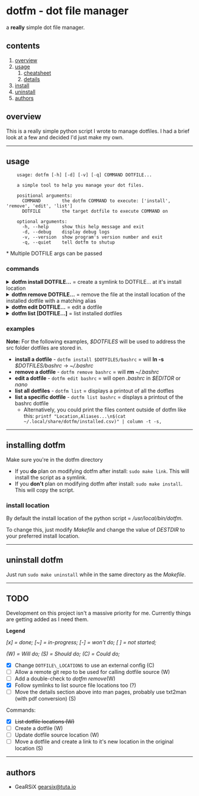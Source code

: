 # dotfm - dot file manager
a **really** simple dot file manager.

## contents
1. [overview](#overview)
2. [usage](#usage)
	1. [cheatsheet](#cheatsheet)
	2. [details](#details)
3. [install](#install)
2. [uninstall](#uninstall)
4. [authors](#authors)

## overview
This is a really simple python script I wrote to manage dotfiles. I had a brief look at a few and decided I'd just make my own.

---

## usage

```
	usage: dotfm [-h] [-d] [-v] [-q] COMMAND DOTFILE...

	a simple tool to help you manage your dot files.

	positional arguments:
	  COMMAND        the dotfm COMMAND to execute: ['install', 'remove', 'edit', 'list']
	  DOTFILE        the target dotfile to execute COMMAND on

	optional arguments:
	  -h, --help     show this help message and exit
	  -d, --debug    display debug logs
	  -v, --version  show program's version number and exit
	  -q, --quiet    tell dotfm to shutup
```

\* Multiple DOTFILE args can be passed

### commands

<details>
	<summary><b>dotfm install DOTFILE...</b> = create a symlink to DOTFILE... at it's install location</summary>

	Multiple DOTFILE args can be passed.

	DOTFILE... should be the filepath of the dotfile to install

	If the basename of DOTFILE is a recognised alias in KNOWN_DOTFILES, then dotfm will install it automatically.

	If the basename of DOTFILE is not a recognised alias in KNOWN_DOTFILES, then dotfm will prompt you for an install location and aliases to recognise the dotfile with

	If a file already exists at the install location of the dotfile, you will be prompted askin whether you want to:
		- [o]verwrite = move the existing file to (existing file location).bak and install the dotfile
		- [c]ompare = print out a diff -y of the two files and return to this prompt
		- [a]bort = abort the dotfm runtime
	
	Feel free to fork this repo and modify KNOWN DOTFILES
</details>

<details>
	<summary><b>dotfm remove DOTFILE...</b> = remove the file at the install location of the installed dotfile with a matching alias</summary>

	This function will rm the file at the install location.

	Multiple DOTFILE args can be passed.
	
	DOTFILE... should be an alias for the dotfile to remove.
	
	DOTFILE... will only be removed if they exist in DOTFM_CSV_FILE (tracks dotfiles installed by dotfm)
	
	Since this is a destructive function (uses rm), you will permenantly lose the file. This should be fine in most cases, however it's always best to check.
</details>

<details>
	<summary><b>dotfm edit DOTFILE...</b> = edit a dotfile</summary>

	Multiple DOTFILE args can be passed.
	
	DOTFILE... should be an alias for the dotfile to remove.
	
	This will simply open the file at the corresponding dotfiles install location
	
	The editor the dotfile is opened in will be whatever the environment variable $EDITOR is set to. If it's not set nano will be used.
</details>

<details>
	<summary><b>dotfm list [DOTFILE...]</b> = list installed dotfiles</summary>

	Multiple or no dotfiles can be specified

	If no DOTFILE... args are passed the all installed dotfiles are listed

	if DOTFILE... args are present, then they should correspond to an alias of an installed dotfile
</details>

### examples

**Note:** For the following examples, _$DOTFILES_ will be used to address the src folder dotfiles are stored in.

- **install a dotfile** - `dotfm install $DOTFILES/bashrc` = will **ln -s** _$DOTFILES/bashrc_ -> _~/.bashrc_
- **remove a dotfile** - `dotfm remove bashrc` = will **rm** _~/.bashrc_
- **edit a dotfile** - `dotfm edit bashrc` = will open _.bashrc_ in _$EDITOR_ or _nano_
- **list all dotfiles** - `dotfm list` = displays a printout of all the dotfles
- **list a specific dotfile** - `dotfm list bashrc` = displays a printout of the bashrc dotfile
	- Alternatively, you could print the files content outside of dotfm like this: `printf "Location,Aliases...\n$(cat ~/.local/share/dotfm/installed.csv)" | column -t -s,`

---

## installing dotfm

Make sure you're in the dotfm directory

- If you **do** plan on modifying dotfm after install: `sudo make link`. This will install the script as a symlink.
- If you **don't** plan on modifying dotfm after install: `sudo make install`. This will copy the script.

### install location

By default the install location of the python script = _/usr/local/bin/dotfm_.

To change this, just modify _Makefile_ and change the value of _DESTDIR_ to your preferred install location.

---

## uninstall dotfm

Just run `sudo make uninstall` while in the same directory as the _Makefile_.

---

## TODO
Development on this project isn't a massive priority for me. Currently things are getting added as I need them.

**Legend**

_[x] = done; [~] = in-progress; [-] = won't do; [ ] = not started;_

_(W) = Will do; (S) = Should do; (C) = Could do;_

- [x] Change `DOTFILE\_LOCATIONS` to use an external config (C)
- [ ] Allow a remote git repo to be used for calling dotfile source (W)
- [ ] Add a double-check to _dotfm remove_(W)
- [x] Follow symlinks to list source file locations too (?)
- [ ] Move the details section above into man pages, probably use txt2man (with pdf conversion) (S)

Commands:
- [x] <s>List dotfile locations (W)</s>
- [ ] Create a dotfile (W)
- [ ] Update dotfile source location (W)
- [ ] Move a dotfile and create a link to it's new location in the original location (S)

---

## authors

- GeaRSiX <gearsix@tuta.io>

